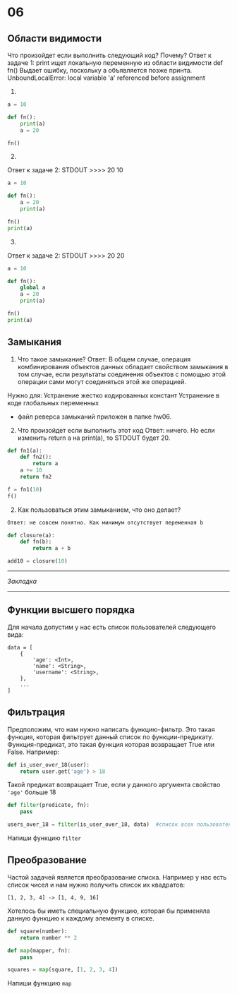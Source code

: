 # 06

## Области видимости

Что произойдет если выполнить следующий код? Почему?
Ответ к задаче 1: print ищет локальную переменную из области видимости def fn()
Выдает ошибку, поскольку а объявляется позже принта. UnboundLocalError: local variable 'a' referenced before assignment 

1.
```python
a = 10

def fn():
    print(a)
    a = 20

fn()
```

2.
Ответ к задаче 2:
STDOUT >>>>
20
10

```python
a = 10

def fn():
    a = 20
    print(a)

fn()
print(a)
```

3. 
Ответ к задаче 2:
STDOUT >>>>
20
20

```python
a = 10

def fn():
    global a
    a = 20
    print(a)

fn()
print(a)
```

## Замыкания

1. Что такое замыкание?
Ответ: 
В общем случае, операция комбинирования объектов данных обладает свойством замыкания в том случае, если результаты соединения объектов с помощью этой операции сами могут соединяться этой же операцией.

Нужно для:
Устранение жестко кодированных констант
Устранение в коде глобальных переменных
+ файл реверса замыканий приложен в папке hw06. 


2. Что произойдет если выполнить этот код
Ответ: ничего. Но если изменить return a на print(a), то STDOUT будет 20.
```python
def fn1(a):
    def fn2():
        return a
    a += 10
    return fn2

f = fn1(10)
f() 
```

2. Как пользоваться этим замыканием, что оно делает?
```python
Ответ: не совсем понятно. Как минимум отсутствует переменная b

def closure(a):
    def fn(b):
        return a + b

add10 = closure(10)
```

**********
*Закладка*
**********

## Функции высшего порядка

Для начала допустим у нас есть список пользователей следующего вида:

```
data = [
    {
        'age': <Int>,
        'name': <String>,
        'username': <String>,
    },
    ...
]
```

## Фильтрация

Предположим, что нам нужно написать функцию-фильтр. Это такая функция, которая фильтрует данный список по функции-предикату. Функция-предикат, это такая функция которая возвращает True или False. Например: 

```python
def is_user_over_18(user):
    return user.get('age') > 18
```

Такой предикат возвращает True, если у данного аргумента свойство `'age'` больше 18

```python
def filter(predicate, fn):
    pass

users_over_18 = filter(is_user_over_18, data)  #список всех пользователей старше 18
```

Напиши функцию `filter`

## Преобразование

Частой задачей является преобразование списка. Например у нас есть список чисел и нам нужно получить список их квадратов: 

`[1, 2, 3, 4] -> [1, 4, 9, 16]`

Хотелось бы иметь специальную функцию, которая бы применяла данную функцию к каждому элементу в списке.

```python
def square(number):
    return number ** 2

def map(mapper, fn):
    pass

squares = map(square, [1, 2, 3, 4])
```

Напиши функцию `map`
